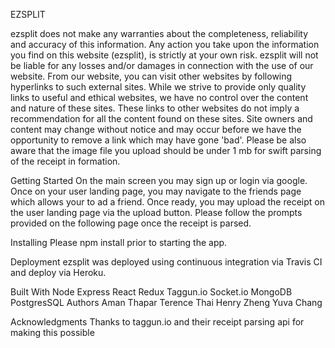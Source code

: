 EZSPLIT

ezsplit does not make any warranties about the completeness, reliability and accuracy of this information. Any action you take upon the information you find on this website (ezsplit), is strictly at your own risk. ezsplit will not be liable for any losses and/or damages in connection with the use of our website. 
From our website, you can visit other websites by following hyperlinks to such external sites. While we strive to provide only quality links to useful and ethical websites, we have no control over the content and nature of these sites. These links to other websites do not imply a recommendation for all the content found on these sites. Site owners and content may change without notice and may occur before we have the opportunity to remove a link which may have gone 'bad'.
Please be also aware that the image file you  upload should be under 1 mb for swift parsing of the receipt in formation.
 
Getting Started
On the main screen you may sign up or login via google. Once on your user landing page, you may navigate to the friends page which allows your to ad a friend.
Once ready, you may upload the receipt on the user landing page via the upload button. Please follow the prompts provided on the following page once the receipt is parsed. 

Installing
Please npm install prior to starting the app.

Deployment
ezsplit was deployed using continuous integration via Travis CI and deploy via Heroku.

Built With
Node
Express
React
Redux
Taggun.io
Socket.io
MongoDB
PostgresSQL
Authors
Aman Thapar
Terence Thai
Henry Zheng
Yuva Chang

Acknowledgments
Thanks to taggun.io and their receipt parsing api for making this possible

